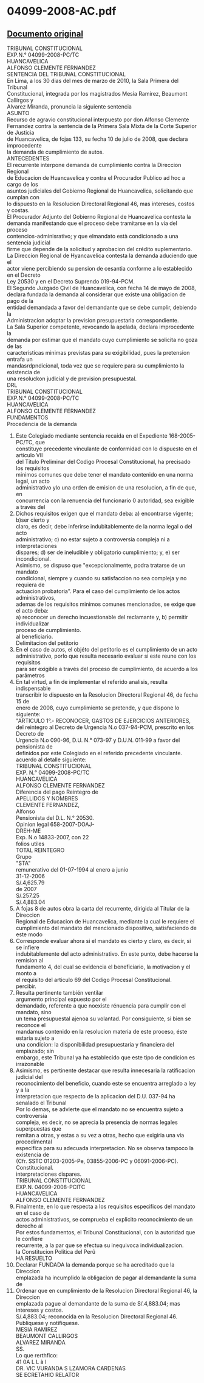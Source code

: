 
04099-2008-AC.pdf
=================
  
[Documento original](https://tc.gob.pe/jurisprudencia/2010/04099-2008-AC.pdf)  
---  
TRIBUNAL CONSTITUCIONAL  
EXP.N.° 04099-2008-PC/TC  
HUANCAVELICA  
ALFONSO CLEMENTE FERNANDEZ  
SENTENCIA DEL TRIBUNAL CONSTITUCIONAL  
En Lima, a los 30 dias del mes de marzo de 2010, la Sala Primera del Tribunal  
Constitucional, integrada por los magistrados Mesia Ramirez, Beaumont Callirgos y  
Alvarez Miranda, pronuncia la siguiente sentencia  
ASUNTO  
Recurso de agravio constitucional interpuesto por don Alfonso Clemente  
Fernandez contra la sentencia de la Primera Sala Mixta de la Corte Superior de Justicia  
de Huancavelica, de fojas 133, su fecha 10 de julio de 2008, que declara improcedente  
la demanda de cumplimiento de autos.  
ANTECEDENTES  
El recurrente interpone demanda de cumplimiento contra la Direccion Regional  
de Educacion de Huancavelica y contra el Procurador Publico ad hoc a cargo de los  
asuntos judiciales del Gobierno Regional de Huancavelica, solicitando que cumplan con  
lo dispuesto en la Resolucion Directoral Regional 46, mas intereses, costos y costas.  
El Procurador Adjunto del Gobierno Regional de Huancavelica contesta la  
demanda manifestando que el proceso debe tramitarse en la via del proceso  
contencios-adminisrativo; y que elmandato està condicionado a una sentencia judicial  
firme que depende de la solicitud y aprobacion del crédito suplementario.  
La Direccion Regional de Hyancavelica contesta la demanda aduciendo que el  
actor viene percibiendo su pension de cesantia conforme a lo establecido en el Decreto  
Ley 20530 y en el Decreto Suprendo 019-94-PCM.  
El Segundo Juzgado Çivil de Huancavelica, con fecha 14 de mayo de 2008,  
declara fundada la demanda al considerar que existe una obligacion de pago de la  
entidad demandada a favor del demandante que se debe cumplir, debiendo la  
Administracion adoptar la prevision presupuestaria correspondiente.  
La Sala Superior competente, revocando la apelada, declara improcedente la  
demanda por estimar que el mandato cuyo cumplimiento se solicita no goza de las  
caracteristicas minimas previstas para su exigibilidad, pues la pretension entrafa un  
mandasrdpndicional, toda vez que se requiere para su cumplimiento la existencia de  
una resoluckon judicial y de prevision presupuestal.  
DRL  
TRIBUNAL CONSTITUCIONAL  
EXP.N.° 04099-2008-PC/TC  
HUANCAVELICA  
ALFONSO CLEMENTE FERNANDEZ  
FUNDAMENTOS  
Procedencia de la demanda  
1. Este Colegiado mediante sentencia recaida en el Expediente 168-2005-PC/TC, que  
constituye precedente vinculante de conformidad con lo dispuesto en el articulo VII  
del Titulo Preliminar del Codigo Procesal Constitucional, ha precisado los requisitos  
minimos comunes que debe tener el mandato contenido en una norma legal, un acto  
administrativo ylo una orden de emision de una resolucion, a fin de que, en  
concurrencia con la renuencia del funcionario 0 autoridad, sea exigible a través del  
2. Dichos requisitos exigen que el mandato deba: a) encontrarse vigente; b)ser cierto y  
claro, es decir, debe inferirse indubitablemente de la norma legal o del acto  
administrativo; c) no estar sujeto a controversia compleja ni a interpretaciones  
dispares; d) ser de ineludible y obligatorio cumplimiento; y, e) ser incondicional.  
Asimismo, se dispuso que "excepcionalmente, podra tratarse de un mandato  
condicional, siempre y cuando su satisfaccion no sea compleja y no requiera de  
actuacion probatoria". Para el caso del cumplimiento de los actos administrativos,  
ademas de los requisitos minimos comunes mencionados, se exige que el acto deba:  
a) reconocer un derecho incuestionable del reclamante y, b) permitir individualizar  
proceso de cumplimiento.  
al beneficiario.  
Delimitacion del petitorio  
3. En el caso de autos, el objéto del petitorio es el cumplimiento de un acto  
administrativo, porlo que resulta necesario evaluar si este reune con los requisitos  
para ser exigible a través del proceso de cumplimiento, de acuerdo a los parâmetros  
4. En tal virtud, a fin de implementar el referido analisis, resulta indispensable  
transcribir lo dispuesto en la Resolucion Directoral Regional 46, de fecha 15 de  
enero de 2008, cuyo cumplimiento se pretende, y que dispone lo siguiente:  
"ARTICULO 1°.- RECONOCER, GASTOS DE EJERCICIOS ANTERIORES,  
del reintegro al Decreto de Urgencia N.o 037-94-PCM, prescrito en los Decreto de  
Urgencia N.o 090-96, D.U. N.° 073-97 y D.U.N. 011-99 a favor del pensionista de  
definidos por este Colegiado en el referido precedente vinculante.  
acuerdo al detalle siguiente:  
TRIBUNAL CONSTITUCIONAL  
EXP. N.° 04099-2008-PC/TC  
HUANCAVELICA  
ALFONSO CLEMENTE FERNANDEZ  
Diferencia del pago Reintegro de  
APELLIDOS Y NOMBRES  
CLEMENTE FERNANDEZ,  
Alfonso  
Pensionista del D.L. N.° 20530.  
Opinion legal 658-2007-DOAJ-  
DREH-ME  
Exp. N.o 14833-2007, con 22  
folios utiles  
TOTAL REINTEGRO  
Grupo  
"STA"  
remunerativo del 01-07-1994 al enero a junio  
31-12-2006  
S/.4,625.79  
de 2007  
S/.257.25  
S/.4,883.04  
5. A fojas 8 de autos obra la carta del recurrente, dirigida al Titular de la Direccion  
Regional de Educacion de Huancavelica, mediante la cual le requiere el  
cumplimiento del mandato del mencionado dispositivo, satisfaciendo de este modo  
6. Corresponde evaluar ahora si el mandato es cierto y claro, es decir, si se infiere  
indubitablemente del acto administrativo. En este punto, debe hacerse la remision al  
fundamento 4, del cual se evidencia el beneficiario, la motivacion y el monto a  
el requisito del articulo 69 del Codigo Procesal Constitucional.  
percibir.  
7. Resulta pertinente también ventilar  
argumento principal expuesto por el  
demandado, referente a que noexiste rénuencia para cumplir con el mandato, sino  
un tema presupuestal ajenoa su volantad. Por consiguiente, si bien se reconoce el  
mandamus contenido en la resolucion materia de este proceso, éste estaria sujeto a  
una condicion: la disponibilidad presupuestaria y financiera del emplazado; sin  
embargo, este Tribunal ya ha establecido que este tipo de condicion es irrazonable  
8. Asimismo, es pertinente destacar que resulta innecesaria la ratificacion judicial del  
reconocimiento del beneficio, cuando este se encuentra arreglado a ley y a la  
interpretacion que respecto de la aplicacion del D.U. 037-94 ha senalado el Tribunal  
Por lo demas, se advierte que el mandato no se encuentra sujeto a controversia  
compleja, es decir, no se aprecia la presencia de normas legales superpuestas que  
remitan a otras, y estas a su vez a otras, hecho que exigiria una via procedimental  
especifica para su adecuada interpretacion. No se observa tampoco la existencia de  
(Cfr. SSTC 01203-2005-Pe, 03855-2006-PC y 06091-2006-PC).  
Constitucional.  
interpretaciones dispares.  
TRIBUNAL CONSTITUCIONAL  
EXP.N. 04099-2008-PCITC  
HUANCAVELICA  
ALFONSO CLEMENTE FERNANDEZ  
10. Finalmente, en lo que respecta a los requisitos especificos del mandato en el caso de  
actos administrativos, se comprueba el explicito reconocimiento de un derecho al  
Por estos fundamentos, el Tribunal Constitucional, con la autoridad que le confiere  
recurrente, a la par que se efectua su inequivoca individualizacion.  
la Constitucion Politica del Perû  
HA RESUELTO  
1. Declarar FUNDADA la demanda porque se ha acreditado que la Direccion  
emplazada ha incumplido la obligacion de pagar al demandante la suma de  
2. Ordenar que en cumplimiento de la Resolucion Directoral Regional 46, la Direccion  
emplazada pague al demandante de la suma de S/.4,883.04; mas intereses y costos.  
S/.4,883.04; reconocida en la Resolucion Directoral Regional 46.  
Publiquese y notifiquese.  
MESIA RAMIREZ  
BEAUMONT CALLIRGOS  
ALVAREZ MIRANDA  
SS.  
Lo que rerthfico:  
41 0A L L   à l  
DR. VIC VURANDA S LZAMORA CARDENAS  
SE ECRETAHIO RELATOR